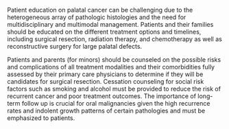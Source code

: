 Patient education on palatal cancer can be challenging due to the heterogeneous array of pathologic histologies and the need for multidisciplinary and multimodal management. Patients and their families should be educated on the different treatment options and timelines, including surgical resection, radiation therapy, and chemotherapy as well as reconstructive surgery for large palatal defects.

Patients and parents (for minors) should be counseled on the possible risks and complications of all treatment modalities and their comorbidities fully assessed by their primary care physicians to determine if they will be candidates for surgical resection. Cessation counseling for social risk factors such as smoking and alcohol must be provided to reduce the risk of recurrent cancer and poor treatment outcomes. The importance of long-term follow up is crucial for oral malignancies given the high recurrence rates and indolent growth patterns of certain pathologies and must be emphasized to patients.
